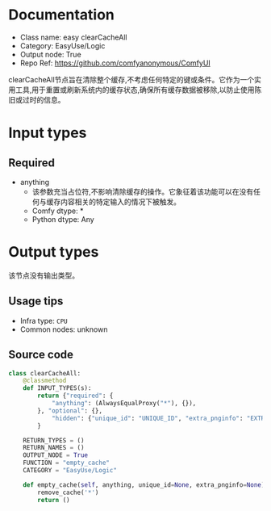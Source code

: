 
# Documentation
- Class name: easy clearCacheAll
- Category: EasyUse/Logic
- Output node: True
- Repo Ref: https://github.com/comfyanonymous/ComfyUI

clearCacheAll节点旨在清除整个缓存,不考虑任何特定的键或条件。它作为一个实用工具,用于重置或刷新系统内的缓存状态,确保所有缓存数据被移除,以防止使用陈旧或过时的信息。

# Input types
## Required
- anything
    - 该参数充当占位符,不影响清除缓存的操作。它象征着该功能可以在没有任何与缓存内容相关的特定输入的情况下被触发。
    - Comfy dtype: *
    - Python dtype: Any

# Output types
该节点没有输出类型。


## Usage tips
- Infra type: `CPU`
- Common nodes: unknown


## Source code
```python
class clearCacheAll:
    @classmethod
    def INPUT_TYPES(s):
        return {"required": {
            "anything": (AlwaysEqualProxy("*"), {}),
        }, "optional": {},
            "hidden": {"unique_id": "UNIQUE_ID", "extra_pnginfo": "EXTRA_PNGINFO",}
        }

    RETURN_TYPES = ()
    RETURN_NAMES = ()
    OUTPUT_NODE = True
    FUNCTION = "empty_cache"
    CATEGORY = "EasyUse/Logic"

    def empty_cache(self, anything, unique_id=None, extra_pnginfo=None):
        remove_cache('*')
        return ()

```
